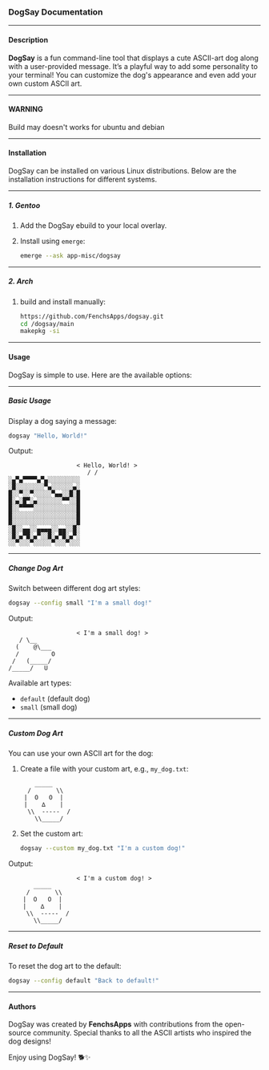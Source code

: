 ### DogSay Documentation

---

#### **Description**

**DogSay** is a fun command-line tool that displays a cute ASCII-art dog along with a user-provided message. It’s a playful way to add some personality to your terminal! You can customize the dog's appearance and even add your own custom ASCII art.

---

#### **WARNING**
Build may doesn't works for ubuntu and debian

---

#### **Installation**

DogSay can be installed on various Linux distributions. Below are the installation instructions for different systems.

---

##### **1. Gentoo**

1. Add the DogSay ebuild to your local overlay.
2. Install using `emerge`:

   ```bash
   emerge --ask app-misc/dogsay
   ```

---

##### **2. Arch**

1. build and install manually:

   ```bash
   https://github.com/FenchsApps/dogsay.git
   cd /dogsay/main
   makepkg -si
   ```

---



#### **Usage**

DogSay is simple to use. Here are the available options:

---

##### **Basic Usage**

Display a dog saying a message:

```bash
dogsay "Hello, World!"
```

Output:

```
                   < Hello, World! >
                      / /
░▄▀▄▀▀▀▀▄▀▄░░░░░░░░░
░█░░░░░░░░▀▄░░░░░░▄░
█░░▀░░▀░░░░░▀▄▄░░█░█
█░▄░█▀░▄░░░░░░░▀▀░░█
█░░▀▀▀▀░░░░░░░░░░░░█
█░░░░░░░░░░░░░░░░░░█
█░░░░░░░░░░░░░░░░░░█
░█░░▄▄░░▄▄▄▄░░▄▄░░█░
░█░▄▀█░▄▀░░█░▄▀█░▄▀░
░░▀░░░▀░░░░░▀░░░▀░░░
```

---

##### **Change Dog Art**

Switch between different dog art styles:

```bash
dogsay --config small "I'm a small dog!"
```

Output:

```
                   < I'm a small dog! >
   / \__
  (    @\___
  /         O
 /   (_____/
/_____/   U
```

Available art types:
- `default` (default dog)
- `small` (small dog)

---

##### **Custom Dog Art**

You can use your own ASCII art for the dog:

1. Create a file with your custom art, e.g., `my_dog.txt`:

   ```
       _____
     /       \\
    |  O   O  |
    |    ∆    |
     \\  -----  /
       \\_____/
   ```

2. Set the custom art:

   ```bash
   dogsay --custom my_dog.txt "I'm a custom dog!"
   ```

Output:

```
                   < I'm a custom dog! >
       _____
     /       \\
    |  O   O  |
    |    ∆    |
     \\  -----  /
       \\_____/
```

---

##### **Reset to Default**

To reset the dog art to the default:

```bash
dogsay --config default "Back to default!"
```

---

#### **Authors**

DogSay was created by **FenchsApps** with contributions from the open-source community. Special thanks to all the ASCII artists who inspired the dog designs!


Enjoy using DogSay! 🐕✨
